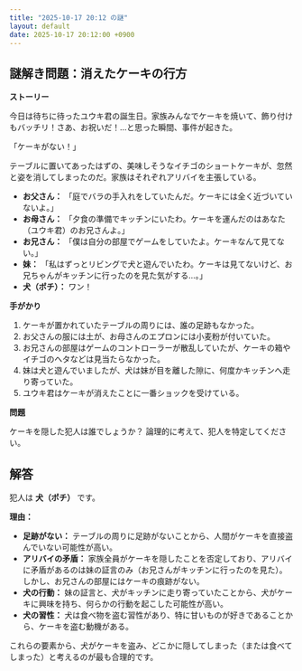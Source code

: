 ```yaml
---
title: "2025-10-17 20:12 の謎"
layout: default
date: 2025-10-17 20:12:00 +0900
---
```

## 謎解き問題：消えたケーキの行方

**ストーリー**

今日は待ちに待ったユウキ君の誕生日。家族みんなでケーキを焼いて、飾り付けもバッチリ！さあ、お祝いだ！…と思った瞬間、事件が起きた。

「ケーキがない！」

テーブルに置いてあったはずの、美味しそうなイチゴのショートケーキが、忽然と姿を消してしまったのだ。家族はそれぞれアリバイを主張している。

*   **お父さん：** 「庭でバラの手入れをしていたんだ。ケーキには全く近づいていないよ。」
*   **お母さん：** 「夕食の準備でキッチンにいたわ。ケーキを運んだのはあなた（ユウキ君）のお兄さんよ。」
*   **お兄さん：** 「僕は自分の部屋でゲームをしていたよ。ケーキなんて見てない。」
*   **妹：** 「私はずっとリビングで犬と遊んでいたわ。ケーキは見てないけど、お兄ちゃんがキッチンに行ったのを見た気がする…。」
*   **犬（ポチ）：** ワン！

**手がかり**

1.  ケーキが置かれていたテーブルの周りには、誰の足跡もなかった。
2.  お父さんの服には土が、お母さんのエプロンには小麦粉が付いていた。
3.  お兄さんの部屋はゲームのコントローラーが散乱していたが、ケーキの箱やイチゴのヘタなどは見当たらなかった。
4.  妹は犬と遊んでいましたが、犬は妹が目を離した隙に、何度かキッチンへ走り寄っていた。
5.  ユウキ君はケーキが消えたことに一番ショックを受けている。

**問題**

ケーキを隠した犯人は誰でしょうか？ 論理的に考えて、犯人を特定してください。

## 解答

犯人は **犬（ポチ）** です。

**理由：**

*   **足跡がない：** テーブルの周りに足跡がないことから、人間がケーキを直接盗んでいない可能性が高い。
*   **アリバイの矛盾：** 家族全員がケーキを隠したことを否定しており、アリバイに矛盾があるのは妹の証言のみ（お兄さんがキッチンに行ったのを見た）。しかし、お兄さんの部屋にはケーキの痕跡がない。
*   **犬の行動：** 妹の証言と、犬がキッチンに走り寄っていたことから、犬がケーキに興味を持ち、何らかの行動を起こした可能性が高い。
*   **犬の習性：** 犬は食べ物を盗む習性があり、特に甘いものが好きであることから、ケーキを盗む動機がある。

これらの要素から、犬がケーキを盗み、どこかに隠してしまった（または食べてしまった）と考えるのが最も合理的です。

